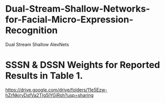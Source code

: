 # Dual-Stream-Shallow-Networks-for-Facial-Micro-Expression-Recognition
Dual Stream Shallow AlexNets

# SSSN & DSSN Weights for Reported Results in Table 1. 
https://drive.google.com/drive/folders/11e5Ezw-hZrNkjryDsfVa2TIg5lYGiRsh?usp=sharing
